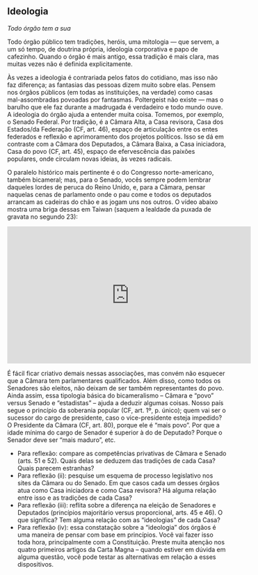 ## Ideologia
_Todo órgão tem a sua_

Todo órgão público tem tradições, heróis, uma mitologia — que servem, a um só tempo, de doutrina própria, ideologia
corporativa e papo de cafezinho. Quando o órgão é mais antigo, essa tradição é mais clara, mas muitas vezes não é definida
explicitamente.

Às vezes a ideologia é contrariada pelos fatos do cotidiano, mas isso não faz diferença; as fantasias das pessoas dizem muito
sobre elas. Pensem nos órgãos públicos (em todas as instituições, na verdade) como casas mal-assombradas povoadas por
fantasmas. Poltergeist não existe — mas o barulho que ele faz durante a madrugada é verdadeiro e todo mundo ouve.
A ideologia do órgão ajuda a entender muita coisa. Tomemos, por exemplo, o Senado Federal. Por tradição, é a Câmara Alta,
a Casa revisora, Casa dos Estados/da Federação (CF, art. 46), espaço de articulação entre os entes federados e reflexão e
aprimoramento dos projetos políticos. Isso se dá em contraste com a Câmara dos Deputados, a Câmara Baixa, a Casa
iniciadora, Casa do povo (CF, art. 45), espaço de efervescência das paixões populares, onde circulam novas ideias, às vezes
radicais.

O paralelo histórico mais pertinente é o do Congresso norte-americano, também bicameral; mas, para o Senado, vocês
sempre podem lembrar daqueles lordes de peruca do Reino Unido, e, para a Câmara, pensar naquelas cenas de
parlamento onde o pau come e todos os deputados arrancam as cadeiras do chão e as jogam uns nos outros. O vídeo
abaixo mostra uma briga dessas em Taiwan (saquem a lealdade da puxada de gravata no segundo 23):


<div align="center">
  <iframe width="560" height="315" 
          src="https://www.youtube-nocookie.com/embed/XP0kVVnpylU?rel=0&autoplay=0&showinfo=0&enablejsapi=0" 
          title="Briga no parlamento de Taiwan" frameborder="0" 
          allow="accelerometer; autoplay; clipboard-write; encrypted-media; gyroscope; picture-in-picture" 
          allowfullscreen>
  </iframe>
</div>


É fácil ficar criativo demais nessas associações, mas convém não esquecer que a Câmara tem parlamentares qualificados.
Além disso, como todos os Senadores são eleitos, não deixam de ser também representantes do povo. Ainda assim, essa
tipologia básica do bicameralismo – Câmara e “povo” versus Senado e “estadistas” – ajuda a deduzir algumas coisas. Nosso
país segue o princípio da soberania popular (CF, art. 1º, p. único); quem vai ser o sucessor do cargo de presidente, caso o
vice-presidente esteja impedido? O Presidente da Câmara (CF, art. 80), porque ele é “mais povo”. Por que a idade mínima
do cargo de Senador é superior à do de Deputado? Porque o Senador deve ser “mais maduro”, etc.

- Para reflexão: compare as competências privativas de Câmara e Senado (arts. 51 e 52). Quais delas se deduzem das
tradições de cada Casa? Quais parecem estranhas?
- Para reflexão (ii): pesquise um esquema de processo legislativo nos sites da Câmara ou do Senado. Em que casos cada
um desses órgãos atua como Casa iniciadora e como Casa revisora? Há alguma relação entre isso e as tradições de cada
Casa?
- Para reflexão (iii): reflita sobre a diferença na eleição de Senadores e Deputados (princípios
majoritário versus proporcional, arts. 45 e 46). O que significa? Tem alguma relação com as “ideologias” de cada Casa?
- Para reflexão (iv): essa constatação sobre a “ideologia” dos órgãos é uma maneira de pensar com base em princípios.
Você vai fazer isso toda hora, principalmente com a Constituição. Preste muita atenção nos quatro primeiros artigos da
Carta Magna – quando estiver em dúvida em alguma questão, você pode testar as alternativas em relação a esses
dispositivos.